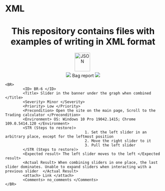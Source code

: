 # XML 
<h1 align="center">This repository contains files with examples of writing in XML format</h1>

<div align="center">
        <img src="https://drive.google.com/uc?export=download&confirm=no_antivirus&id=1O5Aq_mDFuK2dnsdU1N_xUNHqSaILCUJ5"  title="JSON" alt="JSON" width="50" height="60"/>&nbsp;
</div>

<div align="center">
<img src="https://drive.google.com/uc?export=download&confirm=no_antivirus&id=1Q6db6oxQY9D0LNLm0iUg0ZOeJWP0dbl5"/> 
        Bag report
<img src="https://drive.google.com/uc?export=download&confirm=no_antivirus&id=1Q6db6oxQY9D0LNLm0iUg0ZOeJWP0dbl5"/>
</div>

```
<BR>
        <ID> BR-6 </ID>
        <Title> Slider in the banner under the graph when combined </Title>
        <Severity> Minor </Severity>
        <Priority> Low </Priority>
        <Precondition> Open the site on the main page, Scroll to the Trading calculator </Precondition>
        <Environment> OS: Windows 10 Pro 19042.1415; Chrome 109.0.5414.120 </Environment>
        <STR (Steps to restore)>
                                    1. Set the left slider in an arbitrary place, except for the leftmost position
                                    2. Move the right slider to it
                                    3. Pull the left slider
        </STR (Steps to restore)>
        <Expected result> The left slider moves to the left </Expected result>
        <Actual Result> When combining sliders in one place, the last slider dominates. Unable to expand sliders when interacting with a previous slider  </Actual Result>
        <attach> Link </attach>
        <Comments> no_comments </Comments>
</BR>
```
